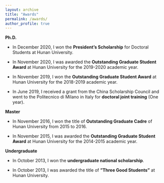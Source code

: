 ```yaml
---
layout: archive
title: "Awards"
permalink: /awards/
author_profile: true
---
```



**Ph.D.**

* In December 2020, I won the **President’s Scholarship** for Doctoral Students at Hunan University.

* In November 2020, I was awarded the **Outstanding Graduate Student Award** at Hunan University for the 2019-2020 academic year.

* In November 2019, I won the **Outstanding Graduate Student Award** at Hunan University for the 2018-2019 academic year.

* In June 2019, I received a grant from the China Scholarship Council and went to the Politecnico di Milano in Italy for **doctoral joint training** (One year).

**Master**

* In November 2016, I won the title of **Outstanding Graduate Cadre** of Hunan University from 2015 to 2016.

* In November 2015, I was awarded the **Outstanding Graduate Student Award** at Hunan University for the 2014-2015 academic year.

**Undergraduate**

* In October 2013, I won the **undergraduate national scholarship**.

* In October 2013, I was awarded the title of **”Three Good Students”** at Hunan University.


